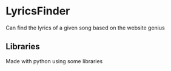 # LyricsFinder
Can find the lyrics of a given song based on the website genius

## Libraries

Made with python using some libraries